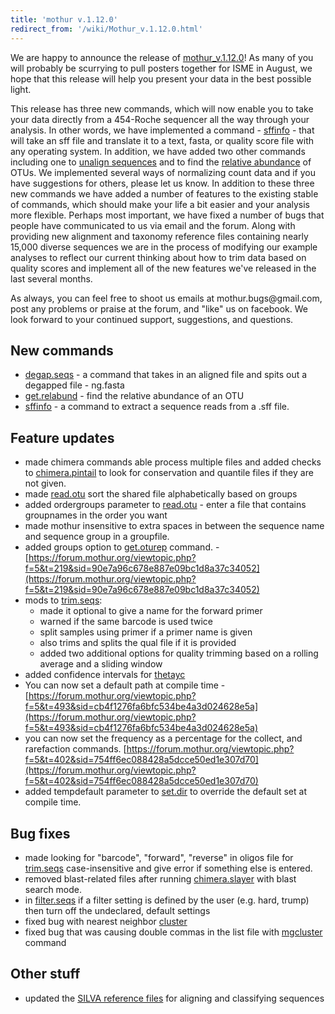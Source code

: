 ```yaml
---
title: 'mothur v.1.12.0'
redirect_from: '/wiki/Mothur_v.1.12.0.html'
---
```

We are happy to announce the release of
[mothur\_v.1.12.0](/wiki/mothur_v.1.12.0)! As many of you will
probably be scurrying to pull posters together for ISME in August, we
hope that this release will help you present your data in the best
possible light.

This release has three new commands, which will now enable you to take
your data directly from a 454-Roche sequencer all the way through your
analysis. In other words, we have implemented a command -
[sffinfo](/wiki/sffinfo) - that will take an sff file and translate
it to a text, fasta, or quality score file with any operating system. In
addition, we have added two other commands including one to [ unalign
sequences](/wiki/degap.seqs) and to find the [ relative
abundance](/wiki/get.relabund) of OTUs. We implemented several ways
of normalizing count data and if you have suggestions for others, please
let us know. In addition to these three new commands we have added a
number of features to the existing stable of commands, which should make
your life a bit easier and your analysis more flexible. Perhaps most
important, we have fixed a number of bugs that people have communicated
to us via email and the forum. Along with providing new alignment and
taxonomy reference files containing nearly 15,000 diverse sequences we
are in the process of modifying our example analyses to reflect our
current thinking about how to trim data based on quality scores and
implement all of the new features we've released in the last several
months.

As always, you can feel free to shoot us emails at
mothur.bugs\@gmail.com, post any problems or praise at the forum, and
"like" us on facebook. We look forward to your continued support,
suggestions, and questions.

## New commands

-   [degap.seqs](/wiki/degap.seqs) - a command that takes in an
    aligned file and spits out a degapped file - ng.fasta
-   [get.relabund](/wiki/get.relabund) - find the relative
    abundance of an OTU
-   [sffinfo](/wiki/sffinfo) - a command to extract a sequence
    reads from a .sff file.

## Feature updates

-   made chimera commands able process multiple files and added checks
    to [chimera.pintail](/wiki/chimera.pintail) to look for
    conservation and quantile files if they are not given.
-   made [read.otu](/wiki/read.otu) sort the shared file
    alphabetically based on groups
-   added ordergroups parameter to [read.otu](/wiki/read.otu) -
    enter a file that contains groupnames in the order you want
-   made mothur insensitive to extra spaces in between the sequence name
    and sequence group in a groupfile.
-   added groups option to [get.oturep](/wiki/get.oturep)
    command. -
    [https://forum.mothur.org/viewtopic.php?f=5&t=219&sid=90e7a96c678e887e09bc1d8a37c34052](https://forum.mothur.org/viewtopic.php?f=5&t=219&sid=90e7a96c678e887e09bc1d8a37c34052)
-   mods to [trim.seqs](/wiki/trim.seqs):
    -   made it optional to give a name for the forward primer
    -   warned if the same barcode is used twice
    -   split samples using primer if a primer name is given
    -   also trims and splits the qual file if it is provided
    -   added two additional options for quality trimming based on a
        rolling average and a sliding window
-   added confidence intervals for [thetayc](/wiki/thetayc)
-   You can now set a default path at compile time -
    [https://forum.mothur.org/viewtopic.php?f=5&t=493&sid=cb4f1276fa6bfc534be4a3d024628e5a](https://forum.mothur.org/viewtopic.php?f=5&t=493&sid=cb4f1276fa6bfc534be4a3d024628e5a)
-   you can now set the frequency as a percentage for the collect, and
    rarefaction commands.
    [https://forum.mothur.org/viewtopic.php?f=5&t=402&sid=754ff6ec088428a5dcce50ed1e307d70](https://forum.mothur.org/viewtopic.php?f=5&t=402&sid=754ff6ec088428a5dcce50ed1e307d70)
-   added tempdefault parameter to [set.dir](/wiki/set.dir) to
    override the default set at compile time.

## Bug fixes

-   made looking for "barcode", "forward", "reverse" in oligos
    file for [trim.seqs](/wiki/trim.seqs) case-insensitive and give
    error if something else is entered.
-   removed blast-related files after running
    [chimera.slayer](/wiki/chimera.slayer) with blast search mode.
-   in [filter.seqs](/wiki/filter.seqs) if a filter setting is
    defined by the user (e.g. hard, trump) then turn off the undeclared,
    default settings
-   fixed bug with nearest neighbor [cluster](/wiki/cluster)
-   fixed bug that was causing double commas in the list file with
    [mgcluster](/wiki/mgcluster) command

## Other stuff

-   updated the [ SILVA reference
    files](/wiki/Silva_reference_files) for aligning and
    classifying sequences
